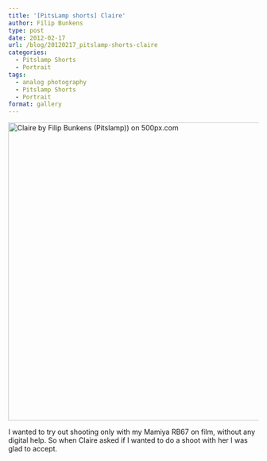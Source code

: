 ```yaml
---
title: '[PitsLamp shorts] Claire'
author: Filip Bunkens
type: post
date: 2012-02-17
url: /blog/20120217_pitslamp-shorts-claire
categories:
  - Pitslamp Shorts
  - Portrait
tags:
  - analog photography
  - Pitslamp Shorts
  - Portrait
format: gallery
---
```

[<img src="http://pcdn.500px.net/5036725/16ec99fc06b59226ca7bf677a046609b29d96774/4.jpg" alt="Claire by Filip Bunkens (Pitslamp)) on 500px.com" width="600" />][1]

I wanted to try out shooting only with my Mamiya RB67 on film, without any digital help. So when Claire asked if I wanted to do a shoot with her I was glad to accept.

 [1]: http://500px.com/photo/5036725
